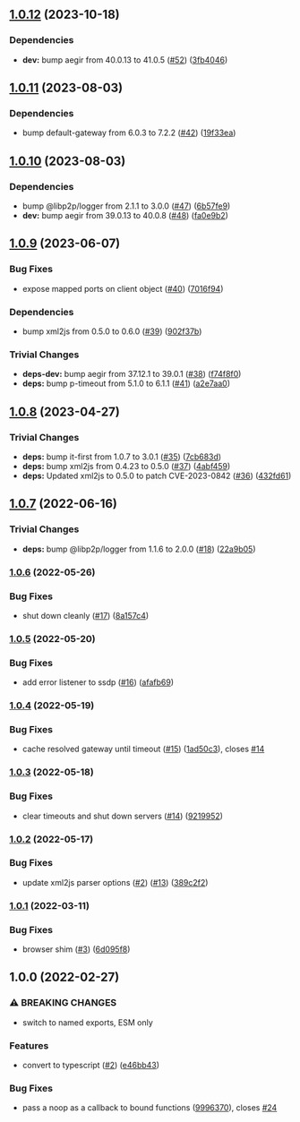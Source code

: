 ## [1.0.12](https://github.com/achingbrain/nat-port-mapper/compare/v1.0.11...v1.0.12) (2023-10-18)


### Dependencies

* **dev:** bump aegir from 40.0.13 to 41.0.5 ([#52](https://github.com/achingbrain/nat-port-mapper/issues/52)) ([3fb4046](https://github.com/achingbrain/nat-port-mapper/commit/3fb404674cbb0958d92739c8b245c2de7c6aa33f))

## [1.0.11](https://github.com/achingbrain/nat-port-mapper/compare/v1.0.10...v1.0.11) (2023-08-03)


### Dependencies

* bump default-gateway from 6.0.3 to 7.2.2 ([#42](https://github.com/achingbrain/nat-port-mapper/issues/42)) ([19f33ea](https://github.com/achingbrain/nat-port-mapper/commit/19f33eafa2b91fc68100a703555c72f9a3ab4dee))

## [1.0.10](https://github.com/achingbrain/nat-port-mapper/compare/v1.0.9...v1.0.10) (2023-08-03)


### Dependencies

* bump @libp2p/logger from 2.1.1 to 3.0.0 ([#47](https://github.com/achingbrain/nat-port-mapper/issues/47)) ([6b57fe9](https://github.com/achingbrain/nat-port-mapper/commit/6b57fe977d9886e8619081a3d4a7fec28b5aaaaa))
* **dev:** bump aegir from 39.0.13 to 40.0.8 ([#48](https://github.com/achingbrain/nat-port-mapper/issues/48)) ([fa0e9b2](https://github.com/achingbrain/nat-port-mapper/commit/fa0e9b21d8ecd3bf1888453252d7b290f26d624b))

## [1.0.9](https://github.com/achingbrain/nat-port-mapper/compare/v1.0.8...v1.0.9) (2023-06-07)


### Bug Fixes

* expose mapped ports on client object ([#40](https://github.com/achingbrain/nat-port-mapper/issues/40)) ([7016f94](https://github.com/achingbrain/nat-port-mapper/commit/7016f945e9e6b4d0b0d808132acf2547b0adad3e))


### Dependencies

* bump xml2js from 0.5.0 to 0.6.0 ([#39](https://github.com/achingbrain/nat-port-mapper/issues/39)) ([902f37b](https://github.com/achingbrain/nat-port-mapper/commit/902f37b34e822fb39b4a9630c77190d499879ef2))


### Trivial Changes

* **deps-dev:** bump aegir from 37.12.1 to 39.0.1 ([#38](https://github.com/achingbrain/nat-port-mapper/issues/38)) ([f74f8f0](https://github.com/achingbrain/nat-port-mapper/commit/f74f8f04e03d79e8c6108eb1c64aa3c8de668647))
* **deps:** bump p-timeout from 5.1.0 to 6.1.1 ([#41](https://github.com/achingbrain/nat-port-mapper/issues/41)) ([a2e7aa0](https://github.com/achingbrain/nat-port-mapper/commit/a2e7aa047558aaeefde71c69fbe0348e9d778e11))

## [1.0.8](https://github.com/achingbrain/nat-port-mapper/compare/v1.0.7...v1.0.8) (2023-04-27)


### Trivial Changes

* **deps:** bump it-first from 1.0.7 to 3.0.1 ([#35](https://github.com/achingbrain/nat-port-mapper/issues/35)) ([7cb683d](https://github.com/achingbrain/nat-port-mapper/commit/7cb683d4dc163da9619137e3e8278283b558ad1c))
* **deps:** bump xml2js from 0.4.23 to 0.5.0 ([#37](https://github.com/achingbrain/nat-port-mapper/issues/37)) ([4abf459](https://github.com/achingbrain/nat-port-mapper/commit/4abf459c36afcdd17e545e7a3346c65e921f4f60))
* **deps:** Updated xml2js to 0.5.0 to patch CVE-2023-0842 ([#36](https://github.com/achingbrain/nat-port-mapper/issues/36)) ([432fd61](https://github.com/achingbrain/nat-port-mapper/commit/432fd61775a46ff343726cf3296511863c7de8bd))

## [1.0.7](https://github.com/achingbrain/nat-port-mapper/compare/v1.0.6...v1.0.7) (2022-06-16)


### Trivial Changes

* **deps:** bump @libp2p/logger from 1.1.6 to 2.0.0 ([#18](https://github.com/achingbrain/nat-port-mapper/issues/18)) ([22a9b05](https://github.com/achingbrain/nat-port-mapper/commit/22a9b059a23abb649d5658c272a5b067bc971261))

### [1.0.6](https://github.com/achingbrain/nat-port-mapper/compare/v1.0.5...v1.0.6) (2022-05-26)


### Bug Fixes

* shut down cleanly ([#17](https://github.com/achingbrain/nat-port-mapper/issues/17)) ([8a157c4](https://github.com/achingbrain/nat-port-mapper/commit/8a157c4223ac1d19b5d05d6ef3372a0e129ff790))

### [1.0.5](https://github.com/achingbrain/nat-port-mapper/compare/v1.0.4...v1.0.5) (2022-05-20)


### Bug Fixes

* add error listener to ssdp ([#16](https://github.com/achingbrain/nat-port-mapper/issues/16)) ([afafb69](https://github.com/achingbrain/nat-port-mapper/commit/afafb6993bbfc62030091ad7099e464035282168))

### [1.0.4](https://github.com/achingbrain/nat-port-mapper/compare/v1.0.3...v1.0.4) (2022-05-19)


### Bug Fixes

* cache resolved gateway until timeout ([#15](https://github.com/achingbrain/nat-port-mapper/issues/15)) ([1ad50c3](https://github.com/achingbrain/nat-port-mapper/commit/1ad50c34a1a5889bc3271073d85abdfe3e565b1f)), closes [#14](https://github.com/achingbrain/nat-port-mapper/issues/14)

### [1.0.3](https://github.com/achingbrain/nat-port-mapper/compare/v1.0.2...v1.0.3) (2022-05-18)


### Bug Fixes

* clear timeouts and shut down servers ([#14](https://github.com/achingbrain/nat-port-mapper/issues/14)) ([9219952](https://github.com/achingbrain/nat-port-mapper/commit/9219952244710555e93d72679f50956e411517b6))

### [1.0.2](https://github.com/achingbrain/nat-port-mapper/compare/v1.0.1...v1.0.2) (2022-05-17)


### Bug Fixes

* update xml2js parser options ([#2](https://github.com/achingbrain/nat-port-mapper/issues/2)) ([#13](https://github.com/achingbrain/nat-port-mapper/issues/13)) ([389c2f2](https://github.com/achingbrain/nat-port-mapper/commit/389c2f2ecfad84ae61ee4f6dc3d457c32f3b2e77))

### [1.0.1](https://github.com/achingbrain/upnp-nat/compare/v1.0.0...v1.0.1) (2022-03-11)


### Bug Fixes

* browser shim ([#3](https://github.com/achingbrain/upnp-nat/issues/3)) ([6d095f8](https://github.com/achingbrain/upnp-nat/commit/6d095f84f10e0da1c2f5b1b6a38cbb01eea123ba))

## 1.0.0 (2022-02-27)


### ⚠ BREAKING CHANGES

* switch to named exports, ESM only

### Features

* convert to typescript ([#2](https://github.com/achingbrain/upnp-nat/issues/2)) ([e46bb43](https://github.com/achingbrain/upnp-nat/commit/e46bb43225a1c717bb2ed1bc8527ab66fe164a11))


### Bug Fixes

* pass a noop as a callback to bound functions ([9996370](https://github.com/achingbrain/upnp-nat/commit/999637035a460679cdf71c8b2561a0c84982f07a)), closes [#24](https://github.com/achingbrain/upnp-nat/issues/24)
